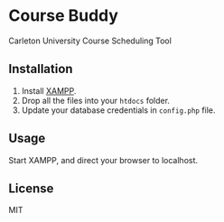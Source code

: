 # Course Buddy

Carleton University Course Scheduling Tool

## Installation

1. Install [XAMPP](https://www.apachefriends.org/index.html).
2. Drop all the files into your `htdocs` folder.
3. Update your database credentials in `config.php` file.


## Usage

Start XAMPP, and direct your browser to localhost.

## License

MIT
